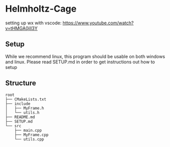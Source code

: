 # Helmholtz-Cage
setting up wx with vscode: https://www.youtube.com/watch?v=tHMGA0jIl3Y

## Setup 

While we recommend linux, this program should be usable on both windows and linux. Please read SETUP.md in order to get instructions out how to setup 


## Structure

```
root
├── CMakeLists.txt
├── include
│   ├── MyFrame.h
│   └── utils.h
├── README.md
├── SETUP.md
└── src
    ├── main.cpp
    ├── MyFrame.cpp
    └── utils.cpp
```